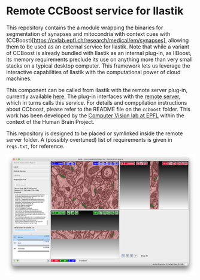# Remote CCBoost service for Ilastik

This repository contains the a module wrapping the binaries for segmentation of
synapses and mitocondria with context cues with
(CCBoost)[https://cvlab.epfl.ch/research/medical/em/synapses], allowing them to
be used as an external service for Ilastik.  Note that while a variant of
CCBoost is already bundled with Ilastik as an internal plug-in, as IIBoost, its
memory requirements preclude its use on anything more than very small stacks on
a typical desktop computer. This framework lets us leverage the interactive
capabilities of Ilastik with the computational power of cloud machines.

This component can be called from Ilastik with the remote server plug-in,
currently available [here](https://github.com/etrulls/ilastik). The plug-in
interfaces with the [remote server](https://github.com/etrulls/cvlab-server),
which in turns calls this service.  For details and comppilation instructions
about CCboost, please refer to the README file on the `ccboost` folder.  This
work has been developed by the [Computer Vision lab at
EPFL](https://cvlab.epfl.ch) within the context of the Human Brain Project.

This repository is designed to be placed or symlinked inside the remote server
folder. A (possibly overtuned) list of requirements is given in `reqs.txt`, for
reference.

![Teaser](https://raw.githubusercontent.com/etrulls/ccboost-service/master/img/teaser_ccboost.png "Teaser")
